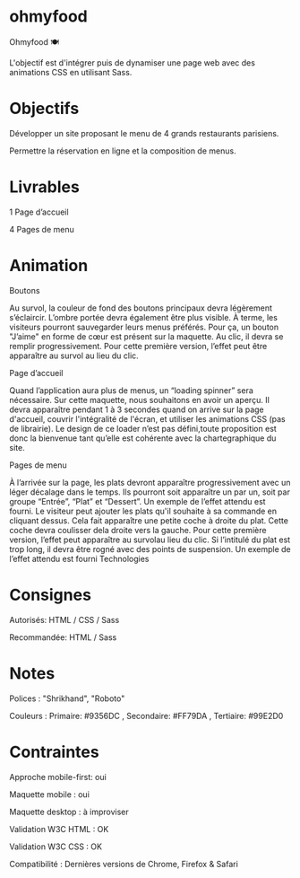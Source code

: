 # ohmyfood

Ohmyfood 🍽

L'objectif est d'intégrer puis de dynamiser une page web avec des animations CSS en utilisant Sass.

# Objectifs

Développer un site proposant le menu de 4 grands restaurants parisiens.

Permettre la réservation en ligne et la composition de menus.


# Livrables

1 Page d’accueil

4 Pages de menu


# Animation

Boutons

Au survol, la couleur de fond des boutons principaux devra légèrement s’éclaircir. L’ombre portée devra également être plus visible. À terme, les visiteurs pourront sauvegarder leurs menus préférés. Pour ça, un bouton "J’aime" en forme de cœur est présent sur la maquette. Au clic, il devra se remplir progressivement. Pour cette première version, l’effet peut être apparaître au survol au lieu du clic.

Page d’accueil

Quand l’application aura plus de menus, un “loading spinner” sera nécessaire. Sur cette maquette, nous souhaitons en avoir un aperçu. Il devra apparaître pendant 1 à 3 secondes quand on arrive sur la page d'accueil, couvrir l'intégralité de l'écran, et utiliser les animations CSS (pas de librairie). Le design de ce loader n’est pas défini,toute proposition est donc la bienvenue tant qu’elle est cohérente avec la chartegraphique du site.

Pages de menu

À l’arrivée sur la page, les plats devront apparaître progressivement avec un léger décalage dans le temps. Ils pourront soit apparaître un par un, soit par groupe “Entrée”, “Plat” et “Dessert”. Un exemple de l’effet attendu est fourni. Le visiteur peut ajouter les plats qu'il souhaite à sa commande en cliquant dessus. Cela fait apparaître une petite coche à droite du plat. Cette coche devra coulisser dela droite vers la gauche. Pour cette première version, l’effet peut apparaître au survolau lieu du clic. Si l’intitulé du plat est trop long, il devra être rogné avec des points de suspension. Un exemple de l’effet attendu est fourni Technologies


# Consignes

Autorisés: HTML / CSS / Sass

Recommandée: HTML / Sass


# Notes

Polices : "Shrikhand", "Roboto"

Couleurs : Primaire: #9356DC , Secondaire: #FF79DA , Tertiaire: #99E2D0


# Contraintes

Approche mobile-first: oui

Maquette mobile : oui

Maquette desktop : à improviser

Validation W3C HTML : OK

Validation W3C CSS : OK

Compatibilité : Dernières versions de Chrome, Firefox & Safari
